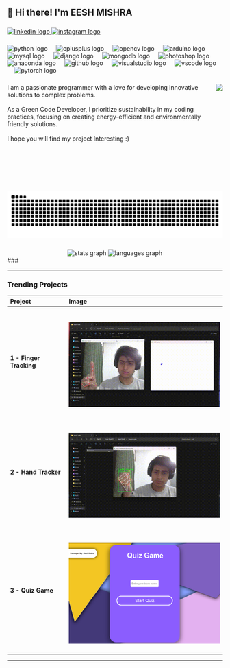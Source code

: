 <h2 align="left">👋 Hi there! I'm EESH MISHRA</h2>

###

<div align="left">
  <a href="https://www.linkedin.com/in/eesh-mishra-200a06328/" target="_blank">
    <img src="https://raw.githubusercontent.com/maurodesouza/profile-readme-generator/master/src/assets/icons/social/linkedin/default.svg" width="52" height="40" alt="linkedin logo" />
  </a>
  <a href="https://www.instagram.com/the_eesh_/" target="_blank">
    <img src="https://raw.githubusercontent.com/maurodesouza/profile-readme-generator/master/src/assets/icons/social/instagram/default.svg" width="52" height="40" alt="instagram logo" />
  </a>
</div>

###

<div align="left">
  <img src="https://skillicons.dev/icons?i=py" height="30" alt="python logo" />
  <img width="12" />
  <img src="https://cdn.jsdelivr.net/gh/devicons/devicon/icons/cplusplus/cplusplus-original.svg" height="30" alt="cplusplus logo" />
  <img width="12" />
  <img src="https://cdn.jsdelivr.net/gh/devicons/devicon/icons/opencv/opencv-original.svg" height="30" alt="opencv logo" />
  <img width="12" />
  <img src="https://skillicons.dev/icons?i=arduino" height="30" alt="arduino logo" />
  <img width="12" />
  <img src="https://skillicons.dev/icons?i=mysql" height="30" alt="mysql logo" />
  <img width="12" />
  <img src="https://skillicons.dev/icons?i=django" height="30" alt="django logo" />
  <img width="12" />
  <img src="https://cdn.jsdelivr.net/gh/devicons/devicon/icons/mongodb/mongodb-original.svg" height="30" alt="mongodb logo" />
  <img width="12" />
  <img src="https://cdn.simpleicons.org/adobephotoshop/31A8FF" height="30" alt="photoshop logo" />
  <img width="12" />
  <img src="https://cdn.jsdelivr.net/gh/devicons/devicon/icons/anaconda/anaconda-original.svg" height="30" alt="anaconda logo" />
  <img width="12" />
  <img src="https://skillicons.dev/icons?i=github" height="30" alt="github logo" />
  <img width="12" />
  <img src="https://cdn.jsdelivr.net/gh/devicons/devicon/icons/visualstudio/visualstudio-plain.svg" height="30" alt="visualstudio logo" />
  <img width="12" />
  <img src="https://cdn.jsdelivr.net/gh/devicons/devicon/icons/vscode/vscode-original.svg" height="30" alt="vscode logo" />
  <img width="12" />
  <img src="https://cdn.jsdelivr.net/gh/devicons/devicon/icons/pytorch/pytorch-original.svg" height="30" alt="pytorch logo" />
</div>

###

<p align="left"></p>

###

<img align="right" height="250" src="https://cdn.dribbble.com/users/1059583/screenshots/4171367/coding-freak.gif" />

###

<p align="left">I am a passionate programmer with a love for developing innovative solutions to complex problems. <br><br>As a Green Code Developer, I prioritize sustainability in my coding practices, focusing on creating energy-efficient and environmentally friendly solutions.<br><br>I hope you will find my project Interesting :)</p>

###

<br clear="both">

<img src="https://raw.githubusercontent.com/EESH-MISHRA/EESH-MISHRA/output/snake.svg" alt="Snake animation" />

###

<div align="center">
  <img src="https://github-readme-stats.vercel.app/api?username=EESH-MISHRA&hide_title=false&hide_rank=false&show_icons=true&include_all_commits=true&count_private=true&disable_animations=false&theme=dracula&locale=en&hide_border=false&order=1" height="150" alt="stats graph" />
  <img src="https://github-readme-stats.vercel.app/api/top-langs?username=EESH-MISHRA&locale=en&hide_title=false&layout=compact&card_width=320&langs_count=5&theme=dracula&hide_border=false&order=2" height="150" alt="languages graph" />
</div>
###

---

### Trending Projects

| Project | Image |
| :--- | :--- |
| **1 - Finger Tracking** | <br><br> <img src="https://github.com/EESH-MISHRA/Finger-Track-Writing-/blob/main/demonstration.gif?raw=true" alt="Finger Tracking GIF" width="400"/> <br><br> |
| **2 - Hand Tracker** | <br><br> <img src="https://github.com/EESH-MISHRA/Hand-Tracker/blob/main/demonstration.gif?raw=true" alt="Hand Tracker GIF" width="400"/> <br><br> |
| **3 - Quiz Game** | <br><br> <img src="https://github.com/EESH-MISHRA/Quiz-Game/blob/main/assets/page_1.png?raw=true" alt="Quiz Game" width="400"/> <br><br> |

---
